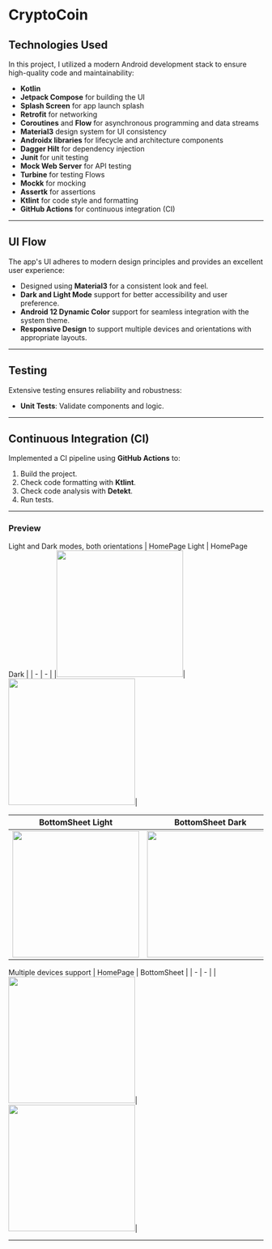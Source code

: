 # CryptoCoin

## **Technologies Used**
In this project, I utilized a modern Android development stack to ensure high-quality code and maintainability:
- **Kotlin**
- **Jetpack Compose** for building the UI
- **Splash Screen** for app launch splash
- **Retrofit** for networking
- **Coroutines** and **Flow** for asynchronous programming and data streams
- **Material3** design system for UI consistency
- **Androidx libraries** for lifecycle and architecture components
- **Dagger Hilt** for dependency injection
- **Junit** for unit testing
- **Mock Web Server** for API testing
- **Turbine** for testing Flows
- **Mockk** for mocking
- **Assertk** for assertions
- **Ktlint** for code style and formatting
- **GitHub Actions** for continuous integration (CI)

---

## **UI Flow**
The app's UI adheres to modern design principles and provides an excellent user experience:
- Designed using **Material3** for a consistent look and feel.
- **Dark and Light Mode** support for better accessibility and user preference.
- **Android 12 Dynamic Color** support for seamless integration with the system theme.
- **Responsive Design** to support multiple devices and orientations with appropriate layouts.

---

## **Testing**
Extensive testing ensures reliability and robustness:
- **Unit Tests**: Validate components and logic.

---

## **Continuous Integration (CI)**
Implemented a CI pipeline using **GitHub Actions** to:
1. Build the project.
2. Check code formatting with **Ktlint**.
3. Check code analysis with **Detekt**.
4. Run tests.

---

### **Preview**
Light and Dark modes, both orientations
| HomePage Light | HomePage Dark | 
| - | - | 
|<img src="https://github.com/user-attachments/assets/c86da0e1-0f45-4480-b9f5-f903b96c495e" width = "250"/>|<img src="https://github.com/user-attachments/assets/59cbf99a-86da-42bf-8f30-0e6489ff7ce2" width = "250"/>|

| BottomSheet Light | BottomSheet Dark | 
| - | - | 
|<img src="https://github.com/user-attachments/assets/d16ce7e4-2b00-4322-846f-9c135706baa9" width = "250"/>|<img src="https://github.com/user-attachments/assets/06875a70-f8d6-4d83-958b-8f17b13d9361" width = "250"/>|

Multiple devices support
| HomePage | BottomSheet | 
| - | - | 
|<img src="https://github.com/user-attachments/assets/a9634fdf-aefc-46cb-9d7a-6cd9e1bd8a4a" width = "250"/>|<img src="https://github.com/user-attachments/assets/fc7701ac-56e0-4a6e-b1ea-3312982ffb27" width = "250"/>|

---


